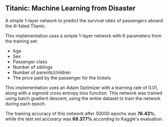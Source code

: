## Titanic: Machine Learning from Disaster

A simple 1-layer network to predict the survival rates of passengers aboard the ill-fated Titanic.

This implementation uses a simple 1-layer network with 6 parameters from the training set: 
- Age
- Sex
- Passenger class
- Number of siblings
- Number of parents/children
- The price paid by the passenger for the tickets

This implementation uses an Adam Optimizer with a learning rate of 0.01, along with a sigmoid cross entropy loss function. This network was trained using batch gradient descent, using the entire dataset to train the network during each epoch.

The training accuracy of this network after 50000 epochs was **76.43%**, while the test set accuracy was **69.377%** according to Kaggle's evaluation.

